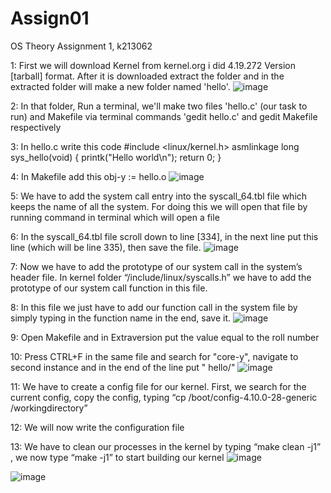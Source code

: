 # Assign01
OS Theory Assignment 1, k213062

1: First we will download Kernel from kernel.org i did 4.19.272 Version [tarball] format. After it is downloaded extract the folder and in the extracted folder will make a new folder named 'hello'.
![image](https://user-images.githubusercontent.com/123382738/220141070-0a1f0243-9e17-4d32-b7c4-45c717924d05.png)


2: In that folder, Run a terminal, we'll make two files 'hello.c' (our task to run) and Makefile via terminal commands 'gedit hello.c' and gedit Makefile respectively

3: In hello.c write this code #include <linux/kernel.h> asmlinkage long sys_hello(void) { printk("Hello world\n"); return 0; }

4: In Makefile add this
obj-y := hello.o
![image](https://user-images.githubusercontent.com/123382738/220135523-0eff73a9-65b3-48ab-9385-ebc43475cd58.png)


5: We have to add the system call entry into the syscall_64.tbl file which keeps the name of all the system. For doing this we will open that file by running command in terminal which will open a file 

6: In the syscall_64.tbl file scroll down to line [334], in the next line put this line (which will be line 335), then save the file.
![image](https://user-images.githubusercontent.com/123382738/220136217-201ef25b-3c54-49e7-973f-f042fffa18d3.png)


7: Now we have to add the prototype of our system call in the system’s header file. In kernel folder “/include/linux/syscalls.h” we have to add the prototype of our system call function in this file.

8: In this file we just have to add our function call in the system file by simply typing in the function name in the end, save it.
![image](https://user-images.githubusercontent.com/123382738/220136355-a73ee28f-8b19-40ee-b4c8-297390c759ab.png)


9: Open Makefile and in Extraversion put the value equal to the roll number

10: Press CTRL+F in the same file and search for "core-y", navigate to second instance and in the end of the line put " hello/"
![image](https://user-images.githubusercontent.com/123382738/220136523-bf851848-4c17-44e3-92bb-f814016e9722.png)


11: We have to create a config file for our kernel. First, we search for the current config, copy the config, typing “cp /boot/config-4.10.0-28-generic /workingdirectory”

12: We will now write the configuration file

13: We have to clean our processes in the kernel by typing “make clean -j1” , we now type “make -j1” to start building our kernel
![image](https://user-images.githubusercontent.com/123382738/220135365-79654371-69f3-49c1-83a6-48d7077d19fd.png)

![image](https://user-images.githubusercontent.com/123382738/220696607-716dafad-5b89-47e2-9492-ad56ed2be404.png)


